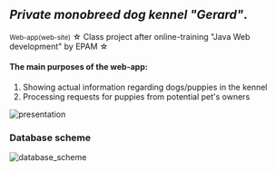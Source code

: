 <h2><i>Private monobreed dog kennel "Gerard"</i>.</h2>
<small>Web-app(web-site)</small>
☆ Class project after online-training "Java Web development" by EPAM ☆
<h4>The main purposes of the web-app:</h4>
<ol type="1">
    <li>Showing actual information regarding dogs/puppies in the kennel</li> 
    <li>Processing requests for puppies from potential pet's owners</li>   
</ol>

![presentation](https://user-images.githubusercontent.com/39922259/130238710-f060da61-7411-4564-aa34-682f435a9864.jpg)

<h3>Database scheme</h3>

![database_scheme](https://user-images.githubusercontent.com/39922259/129642252-56cbc570-e3d4-46f5-9a66-83332aab319d.jpg)
